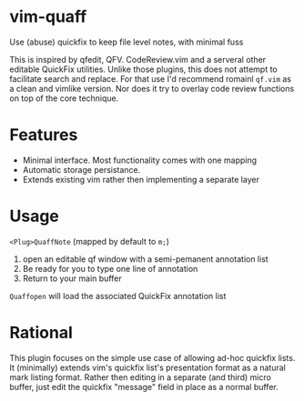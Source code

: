 # vim-quaff
Use (abuse) quickfix to keep file level notes, with minimal fuss

This is inspired by qfedit, QFV. CodeReview.vim and a serveral other editable
QuickFix utilities. Unlike those plugins, this does not attempt to facilitate
search and replace. For that use I'd recommend romainl ``qf.vim`` as a clean
and vimlike version. Nor does it try to overlay code review functions on top of
the core technique.

# Features

* Minimal interface. Most functionality comes with one mapping
* Automatic storage persistance.
* Extends existing vim rather then implementing a separate layer

# Usage

``<Plug>QuaffNote`` (mapped by default to ``m;``) 

1. open an editable qf window with a semi-pemanent annotation list
2. Be ready for you to type one line of annotation
3. Return to your main buffer

``Quaffopen`` will load the associated QuickFix annotation list

# Rational

This plugin focuses on the simple use case of allowing ad-hoc quickfix lists.
It (minimally) extends vim's quickfix list's presentation format as a natural
mark listing format. Rather then editing in a separate (and third) micro
buffer, just edit the quickfix "message" field in place as a normal buffer.
